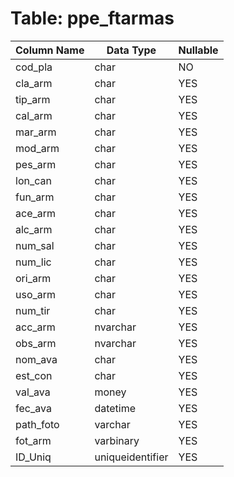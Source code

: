 # Table: ppe_ftarmas

| Column Name | Data Type | Nullable |
|-------------|-----------|----------|
| cod_pla | char | NO |
| cla_arm | char | YES |
| tip_arm | char | YES |
| cal_arm | char | YES |
| mar_arm | char | YES |
| mod_arm | char | YES |
| pes_arm | char | YES |
| lon_can | char | YES |
| fun_arm | char | YES |
| ace_arm | char | YES |
| alc_arm | char | YES |
| num_sal | char | YES |
| num_lic | char | YES |
| ori_arm | char | YES |
| uso_arm | char | YES |
| num_tir | char | YES |
| acc_arm | nvarchar | YES |
| obs_arm | nvarchar | YES |
| nom_ava | char | YES |
| est_con | char | YES |
| val_ava | money | YES |
| fec_ava | datetime | YES |
| path_foto | varchar | YES |
| fot_arm | varbinary | YES |
| ID_Uniq | uniqueidentifier | YES |
